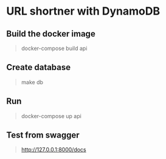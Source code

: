 # URL shortner with DynamoDB

## Build the docker image

> docker-compose build api

## Create database

> make db

## Run

> docker-compose up api

## Test from swagger

> http://127.0.0.1:8000/docs
